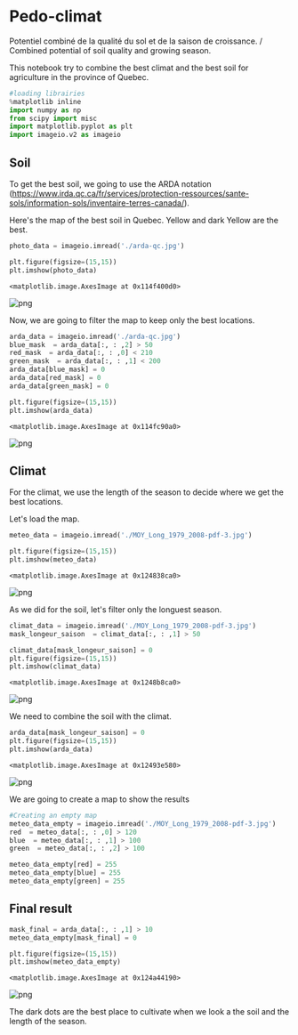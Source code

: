 # Pedo-climat

Potentiel combiné de la qualité du sol et de la saison de croissance. / Combined potential of soil quality and growing season.

This notebook try to combine the best climat and the best soil for agriculture in the province of Quebec.


```python
#loading librairies
%matplotlib inline
import numpy as np
from scipy import misc
import matplotlib.pyplot as plt
import imageio.v2 as imageio
```

## Soil

To get the best soil, we going to use the ARDA notation (https://www.irda.qc.ca/fr/services/protection-ressources/sante-sols/information-sols/inventaire-terres-canada/).

Here's the map of the best soil in Quebec. Yellow and dark Yellow are the best.


```python
photo_data = imageio.imread('./arda-qc.jpg')

plt.figure(figsize=(15,15))
plt.imshow(photo_data)
```




    <matplotlib.image.AxesImage at 0x114f400d0>




    
![png](output_7_1.png)
    


Now, we are going to filter the map to keep only the best locations.


```python
arda_data = imageio.imread('./arda-qc.jpg')
blue_mask  = arda_data[:, : ,2] > 50
red_mask  = arda_data[:, : ,0] < 210
green_mask  = arda_data[:, : ,1] < 200
arda_data[blue_mask] = 0
arda_data[red_mask] = 0
arda_data[green_mask] = 0

plt.figure(figsize=(15,15))
plt.imshow(arda_data)
```




    <matplotlib.image.AxesImage at 0x114fc90a0>




    
![png](output_9_1.png)
    


## Climat

For the climat, we use the length of the season to decide where we get the best locations.

Let's load the map.


```python
meteo_data = imageio.imread('./MOY_Long_1979_2008-pdf-3.jpg')

plt.figure(figsize=(15,15))
plt.imshow(meteo_data)
```




    <matplotlib.image.AxesImage at 0x124838ca0>




    
![png](output_12_1.png)
    


As we did for the soil, let's filter only the longuest season.


```python
climat_data = imageio.imread('./MOY_Long_1979_2008-pdf-3.jpg')
mask_longeur_saison  = climat_data[:, : ,1] > 50

climat_data[mask_longeur_saison] = 0
plt.figure(figsize=(15,15))
plt.imshow(climat_data)
```




    <matplotlib.image.AxesImage at 0x1248b8ca0>




    
![png](output_14_1.png)
    


We need to combine the soil with the climat.


```python
arda_data[mask_longeur_saison] = 0
plt.figure(figsize=(15,15))
plt.imshow(arda_data)
```




    <matplotlib.image.AxesImage at 0x12493e580>




    
![png](output_16_1.png)
    


We are going to create a map to show the results


```python
#Creating an empty map
meteo_data_empty = imageio.imread('./MOY_Long_1979_2008-pdf-3.jpg')
red  = meteo_data[:, : ,0] > 120
blue  = meteo_data[:, : ,1] > 100
green  = meteo_data[:, : ,2] > 100

meteo_data_empty[red] = 255
meteo_data_empty[blue] = 255
meteo_data_empty[green] = 255

```

## Final result


```python
mask_final = arda_data[:, : ,1] > 10
meteo_data_empty[mask_final] = 0

plt.figure(figsize=(15,15))
plt.imshow(meteo_data_empty)
```




    <matplotlib.image.AxesImage at 0x124a44190>




    
![png](output_20_1.png)
    


The dark dots are the best place to cultivate when we look a the soil and the length of the season.
